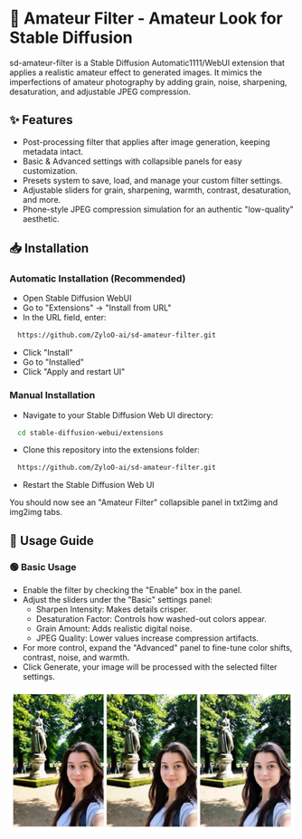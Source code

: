 # 📸 Amateur Filter - Amateur Look for Stable Diffusion

sd-amateur-filter is a Stable Diffusion Automatic1111/WebUI extension that applies a realistic amateur effect to generated images. It mimics the imperfections of amateur photography by adding grain, noise, sharpening, desaturation, and adjustable JPEG compression.

## ✨ Features
- Post-processing filter that applies after image generation, keeping metadata intact.
- Basic & Advanced settings with collapsible panels for easy customization.
- Presets system to save, load, and manage your custom filter settings.
- Adjustable sliders for grain, sharpening, warmth, contrast, desaturation, and more.
- Phone-style JPEG compression simulation for an authentic "low-quality" aesthetic.

## 📥 Installation

### Automatic Installation (Recommended)

- Open Stable Diffusion WebUI
- Go to "Extensions" → "Install from URL"
- In the URL field, enter:

```bash
  https://github.com/ZyloO-ai/sd-amateur-filter.git
```
- Click "Install"
- Go to "Installed"
- Click "Apply and restart UI"

### Manual Installation

- Navigate to your Stable Diffusion Web UI directory:
```bash
  cd stable-diffusion-webui/extensions
```
- Clone this repository into the extensions folder:
```bash
  https://github.com/ZyloO-ai/sd-amateur-filter.git
```
- Restart the Stable Diffusion Web UI

You should now see an "Amateur Filter" collapsible panel in txt2img and img2img tabs.


## 🔧 Usage Guide
### 🟢 Basic Usage
- Enable the filter by checking the "Enable" box in the panel.
- Adjust the sliders under the "Basic" settings panel:
  - Sharpen Intensity: Makes details crisper.
  - Desaturation Factor: Controls how washed-out colors appear.
  - Grain Amount: Adds realistic digital noise.
  - JPEG Quality: Lower values increase compression artifacts.
- For more control, expand the "Advanced" panel to fine-tune color shifts, contrast, noise, and warmth.
- Click Generate, your image will be processed with the selected filter settings.

![Sample](./sample.png)
